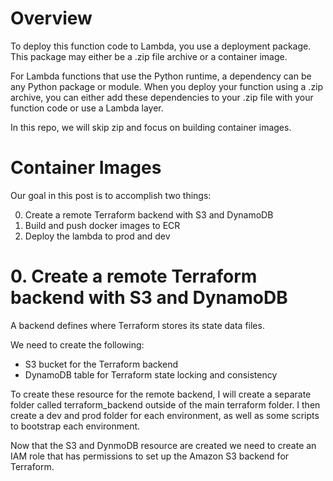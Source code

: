 # Overview

To deploy this function code to Lambda, you use a deployment package. This package may either be a .zip file archive or a container image.

For Lambda functions that use the Python runtime, a dependency can be any Python package or module. When you deploy your function using a .zip archive, you can either add these dependencies to your .zip file with your function code or use a Lambda layer.

In this repo, we will skip zip and focus on building container images.

# Container Images

Our goal in this post is to accomplish two things:

0. Create a remote Terraform backend with S3 and DynamoDB
1. Build and push docker images to ECR
2. Deploy the lambda to prod and dev

# 0. Create a remote Terraform backend with S3 and DynamoDB

A backend defines where Terraform stores its state data files.

We need to create the following:

- S3 bucket for the Terraform backend
- DynamoDB table for Terraform state locking and consistency

To create these resource for the remote backend, I will create a separate folder called terraform_backend outside of the main terraform folder. I then create a dev and prod folder for each environment, as well as some scripts to bootstrap each environment.

Now that the S3 and DynmoDB resource are created we need to create an IAM role that has permissions to set up the Amazon S3 backend for Terraform.
